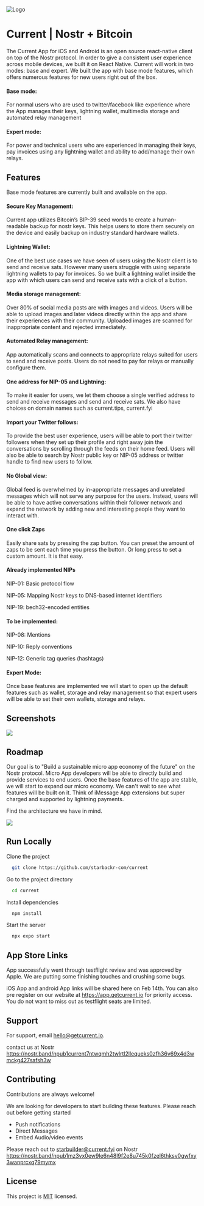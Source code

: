 
![Logo](https://i.current.fyi/current/github/banner1.png)


# Current | Nostr + Bitcoin

The Current App for iOS and Android is an open source react-native client on top of the Nostr protocol. In order to give a consistent user experience across mobile devices, we built it on React Native. Current will work in two modes: base and expert. We built the app with base mode features, which offers numerous features for new users right out of the box.

#### Base mode:
For normal users who are used to twitter/facebook like experience where the App manages their keys, lightning wallet, multimedia storage and automated relay management

#### Expert mode:
For power and technical users who are experienced in managing their keys, pay invoices using any lightning wallet and ability to add/manage their own relays.


## Features

Base mode features are currently built and available on the app.

#### Secure Key Management:
Current app utilizes Bitcoin’s BIP-39 seed words to create a human-readable backup for nostr keys. This helps users to store them securely on the device and easily backup on industry standard hardware wallets.

#### Lightning Wallet:
One of the best use cases we have seen of users using the Nostr client is to send and receive sats. However many users struggle with using separate lightning wallets to pay for invoices. So we built a lightning wallet inside the app with which users can send and receive sats with a click of a button.

#### Media storage management:
Over 80% of social media posts are with images and videos. Users will be able to upload images and later videos directly within the app and share their experiences with their community. Uploaded images are scanned for inappropriate content and rejected immediately.

#### Automated Relay management:
App automatically scans and connects to appropriate relays suited for users to send and receive posts. Users do not need to pay for relays or manually configure them.

#### One address for NIP-05 and Lightning:
To make it easier for users, we let them choose a single verified address to send and receive messages and send and receive sats. We also have choices on domain names such as current.tips, current.fyi

#### Import your Twitter follows:
To provide the best user experience, users will be able to port their twitter followers when they set up their profile and right away join the conversations by scrolling through the feeds on their home feed. Users will also be able to search by Nostr public key or NIP-05 address or twitter handle to find new users to follow.

#### No Global view:
Global feed is overwhelmed by in-appropriate messages and unrelated messages which will not serve any purpose for the users. Instead, users will be able to have active conversations within their follower network and expand the network by adding new and interesting people they want to interact with.

#### One click Zaps

Easily share sats by pressing the zap button. You can preset the amount of zaps to be sent each time you press the button. Or long press to set a custom amount. It is that easy.

#### Already implemented NIPs

NIP-01: Basic protocol flow

NIP-05: Mapping Nostr keys to DNS-based internet identifiers

NIP-19: bech32-encoded entities

#### To be implemented:

NIP-08: Mentions

NIP-10: Reply conventions

NIP-12: Generic tag queries (hashtags)

#### Expert Mode:

Once base features are implemented we will start to open up the default features such as wallet, storage and relay management so that expert users will be able to set their own wallets, storage and relays.


## Screenshots


![](https://i.current.fyi/current/app/appview.png)





## Roadmap

Our goal is to "Build a sustainable micro app economy of the future" on the Nostr protocol. Micro App developers will be able to directly build and provide services to end users. Once the base features of the app are stable, we will start to expand our micro economy. We can't wait to see what features will be built on it. Think of iMessage App extensions but super charged and supported by lightning payments.

Find the architecture we have in mind.



![](https://i.current.fyi/current/app/screenshot5.png)





## Run Locally

Clone the project

```bash
  git clone https://github.com/starbackr-com/current
```

Go to the project directory

```bash
  cd current
```

Install dependencies

```bash
  npm install
```

Start the server

```bash
  npx expo start
```


## App Store Links

App successfully went through testflight review and was approved by Apple. We are putting some finishing touches and crushing some bugs.

iOS App and android App links will be shared here on Feb 14th. You can also pre register on our website at https://app.getcurrent.io for priority access. You do not want to miss out as testflight seats are limited.
## Support

For support, email hello@getcurrent.io.

contact us at Nostr https://nostr.band/npub1current7ntwqmh2twlrtl2llequeks0zfh36v69x4d3wmckg427safsh3w


## Contributing

Contributions are always welcome!

We are looking for developers to start building these features. Please reach out before getting started

 - Push notifications
 - Direct Messages
 - Embed Audio/video events

 Please reach out to starbuilder@current.fyi on Nostr https://nostr.band/npub1mz3vx0ew9le6n48l9f2e8u745k0fzel6thksv0gwfxy3wanprcxq79mymx




## License

This project is [MIT](https://choosealicense.com/licenses/mit/) licensed.
